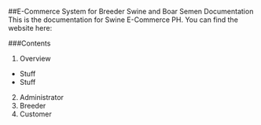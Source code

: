 ##E-Commerce System for Breeder Swine and Boar Semen Documentation
This is the documentation for Swine E-Commerce PH. You can find the website here: <INSERT WEB ADDRESS>

###Contents
1. Overview
  * Stuff
  * Stuff
2. Administrator
3. Breeder
4. Customer
